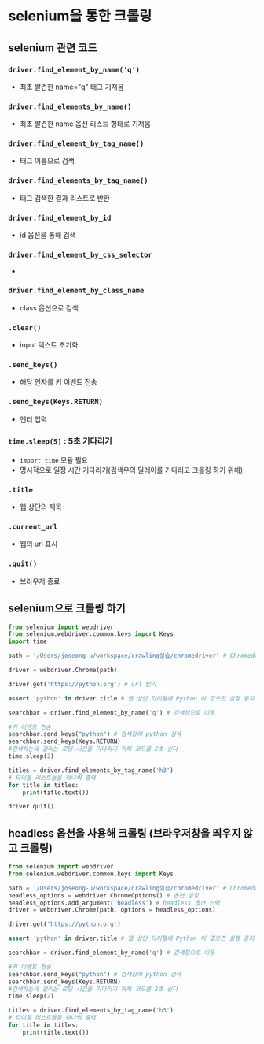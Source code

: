 # selenium을 통한 크롤링
## selenium 관련 코드

### `driver.find_element_by_name('q')` 
* 최초 발견한 name="q" 태그 기져옴

### `driver.find_elements_by_name()`
* 최초 발견한 name 옵션  리스트 형태로 기져옴

### `driver.find_element_by_tag_name()`
* 태그 이름으로 검색

### `driver.find_elements_by_tag_name()`
* 태그 검색한 결과 리스트로 반환

### `driver.find_element_by_id`
* id 옵션을 통해 검색
### `driver.find_element_by_css_selector`
* 
### `driver.find_element_by_class_name`
* class 옵션으로 검색
### `.clear()`
* input 텍스트 초기화
  
### `.send_keys()`
* 해당 인자를 키 이벤트 전송

### `.send_keys(Keys.RETURN)`
* 엔터 입력

### `time.sleep(5)` : 5초 기다리기
* `import time` 모듈 필요
* 명시적으로 일정 시간 기다리기(검색우의 딜레이를 기다리고 크롤링 하기 위해)

### `.title`
* 웹 상단의 제목

### `.current_url`
* 웹의 url 표시

### `.quit()`
* 브라우저 종료

## selenium으로 크롤링 하기
```python
from selenium import webdriver
from selenium.webdriver.common.keys import Keys
import time

path = '/Users/joseong-u/workspace/crawling실습/chromedriver' # Chromedriver 설치 경로

driver = webdriver.Chrome(path)

driver.get('https://python.org') # url 받기

assert 'python' in driver.title # 웹 상단 타이틀에 Python 이 없으면 실행 중지

searchbar = driver.find_element_by_name('q') # 검색창으로 이동

#키 이벤트 전송
searchbar.send_keys("python") # 검색창에 python 검색
searchbar.send_keys(Keys.RETURN)
#검색하는데 걸리는 로딩 시간을 기다리기 위해 코드를 2초 쉰다
time.sleep(2)

titles = driver.find_elements_by_tag_name('h3')
# 타이틀 리스트들을 하나씩 출력
for title in titles:
    print(title.text())

driver.quit()
```
## headless 옵션을 사용해 크롤링 (브라우저창을 띄우지 않고 크롤링)
```python
from selenium import webdriver
from selenium.webdriver.common.keys import Keys

path = '/Users/joseong-u/workspace/crawling실습/chromedriver' # Chromedriver 설치 경로
headless_options = webdriver.ChromeOptions() # 옵션 설정
headless_options.add_argument('headless') # headless 옵션 선택
driver = webdriver.Chrome(path, options = headless_options)

driver.get('https://python.org') 

assert 'python' in driver.title # 웹 상단 타이틀에 Python 이 없으면 실행 중지

searchbar = driver.find_element_by_name('q') # 검색창으로 이동

#키 이벤트 전송
searchbar.send_keys("python") # 검색창에 python 검색
searchbar.send_keys(Keys.RETURN)
#검색하는데 걸리는 로딩 시간을 기다리기 위해 코드를 2초 쉰다
time.sleep(2)

titles = driver.find_elements_by_tag_name('h3')
# 타이틀 리스트들을 하나씩 출력
for title in titles:
    print(title.text())
```